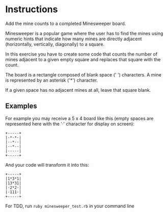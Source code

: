 # Instructions

Add the mine counts to a completed Minesweeper board.

Minesweeper is a popular game where the user has to find the mines using
numeric hints that indicate how many mines are directly adjacent
(horizontally, vertically, diagonally) to a square.

In this exercise you have to create some code that counts the number of
mines adjacent to a given empty square and replaces that square with the
count.

The board is a rectangle composed of blank space (' ') characters. A mine
is represented by an asterisk ('\*') character.

If a given space has no adjacent mines at all, leave that square blank.

## Examples

For example you may receive a 5 x 4 board like this (empty spaces are
represented here with the '·' character for display on screen):

```
+-----+
|·*·*·|
|··*··|
|··*··|
|·····|
+-----+
```

And your code will transform it into this:

```
+-----+
|1*3*1|
|13*31|
|·2*2·|
|·111·|
+-----+
```

For TDD, run `ruby minesweeper_test.rb` in your command line
